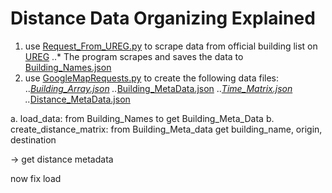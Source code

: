 # Distance Data Organizing Explained
1. use [Request_From_UREG.py](https://github.com/awesome-schedule/data/blob/master/Distance/Request_From_UREG.py) to scrape data from official building list on [UREG](http://www.virginia.edu/registrar/buildings.html)
..* The program scrapes and saves the data to [Building_Names.json](https://github.com/awesome-schedule/data/blob/master/Distance/Building_Names.json)
2. use [GoogleMapRequests.py](https://github.com/awesome-schedule/data/blob/master/Distance/GoogleMapRequests.py) to create the following data files: 
..*[Building_Array.json](https://github.com/awesome-schedule/data/blob/master/Distance/Building_Array.json)
..*[Building_MetaData.json](https://github.com/awesome-schedule/data/blob/master/Distance/Building_MetaData.json)
..*[Time_Matrix.json](https://github.com/awesome-schedule/data/blob/master/Distance/Time_Matrix.json)
..*[Distance_MetaData.json](https://github.com/awesome-schedule/data/blob/master/Distance/Distance_MetaData.json)


a.  load_data:
from Building_Names to get Building_Meta_Data
b. create_distance_matrix:
from Building_Meta_data 
get building_name, origin, destination

-> get distance metadata


now fix load
